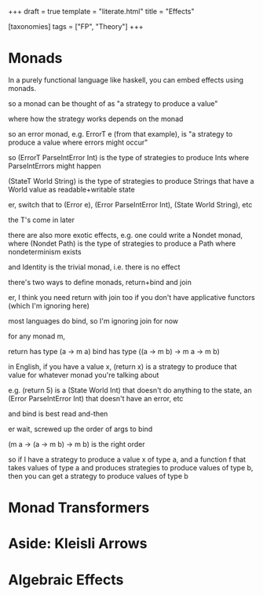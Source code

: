 +++
draft = true
template = "literate.html"
title = "Effects"

[taxonomies]
tags = ["FP", "Theory"]
+++

# Monads

In a purely functional language like haskell, you can embed effects using monads.

so a monad can be thought of as "a strategy to produce a value"

where how the strategy works depends on the monad

so an error monad, e.g. ErrorT e (from that example), is "a strategy to produce a value where errors might occur"

so (ErrorT ParseIntError Int) is the type of strategies to produce Ints where ParseIntErrors might happen

(StateT World String) is the type of strategies to produce Strings that have a World value as readable+writable state

er, switch that to (Error e), (Error ParseIntError Int), (State World String), etc

the T's come in later

there are also more exotic effects, e.g. one could write a Nondet monad, where (Nondet Path) is the type of strategies to produce a Path where nondeterminism exists

and Identity is the trivial monad, i.e. there is no effect

there's two ways to define monads, return+bind and join

er, I think you need return with join too if you don't have applicative functors (which I'm ignoring here)

most languages do bind, so I'm ignoring join for now

for any monad m,

return has type (a -> m a)
bind has type ((a -> m b) -> m a -> m b)

in English, if you have a value x, (return x) is a strategy to produce that value for whatever monad you're talking about

e.g. (return 5) is a (State World Int) that doesn't do anything to the state, an (Error ParseIntError Int) that doesn't have an error, etc

and bind is best read and-then

er wait, screwed up the order of args to bind

(m a -> (a -> m b) -> m b) is the right order

so if I have a strategy to produce a value x of type a, and a function f that takes values of type a and produces strategies to produce values of type b, then you can get a strategy to produce values of type b

# Monad Transformers

# Aside: Kleisli Arrows

# Algebraic Effects

